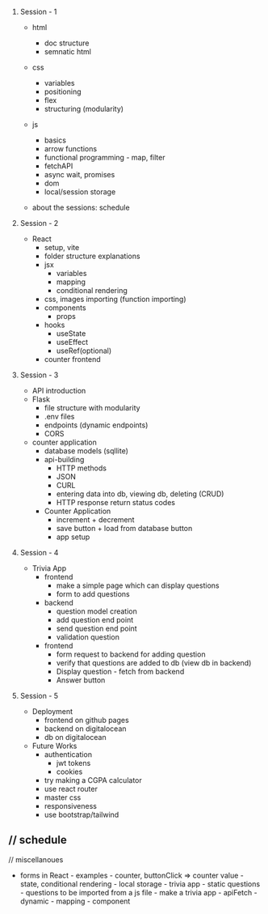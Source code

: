 1. Session - 1
    - html
        - doc structure
        - semnatic html
    - css
        - variables
        - positioning
        - flex
        - structuring (modularity)


    - js
        - basics
        - arrow functions
        - functional programming - map, filter
        - fetchAPI
        - async wait, promises
        - dom
        - local/session storage
    - about the sessions: schedule

2. Session - 2
    - React
        - setup, vite
        - folder structure explanations
        - jsx
            - variables
            - mapping
            - conditional rendering
        - css, images importing (function importing)
        - components
            - props
        - hooks
            - useState
            - useEffect
            - useRef(optional)
        - counter frontend

3. Session - 3
    - API introduction
    - Flask
        - file structure with modularity
        - .env files
        - endpoints (dynamic endpoints)
        - CORS
    - counter application
        - database models (sqllite)
        - api-building
            - HTTP methods
            - JSON
            - CURL
            - entering data into db, viewing db, deleting (CRUD)
            - HTTP response return status codes
        - Counter Application
            - increment + decrement
            - save button + load from database button
            - app setup

4. Session - 4
    - Trivia App
        - frontend
            - make a simple page which can display questions
            - form to add questions
        - backend
            - question model creation
            - add question end point
            - send question end point
            - validation question
        - frontend
            - form request to backend for adding question
            - verify that questions are added to db (view db in backend)
            - Display question - fetch from backend
            - Answer button

5. Session - 5
    - Deployment
        - frontend on github pages
        - backend on digitalocean
        - db on digitalocean
    - Future Works
        - authentication
            - jwt tokens
            - cookies
        - try making a CGPA calculator
        - use react router
        - master css
        - responsiveness
        - use bootstrap/tailwind

// schedule
 - 

// miscellanoues
- forms in React
        - examples
            - counter, buttonClick => counter value
                        - state, conditional rendering
                        - local storage
            - trivia app
                        - static questions
                        - questions to be imported from a js file
            - make a trivia app
                        - apiFetch
                        - dynamic
                        - mapping
                        - component

